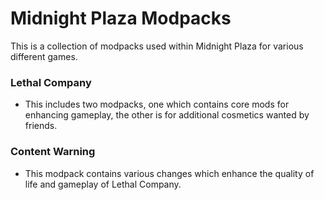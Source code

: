 # Midnight Plaza Modpacks
This is a collection of modpacks used within Midnight Plaza for various different games. 

### Lethal Company
- This includes two modpacks, one which contains core mods for enhancing gameplay, the other is for additional cosmetics wanted by friends.

### Content Warning
- This modpack contains various changes which enhance the quality of life and gameplay of Lethal Company. 
